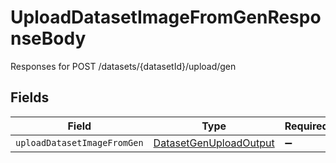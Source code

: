 # UploadDatasetImageFromGenResponseBody

Responses for POST /datasets/{datasetId}/upload/gen


## Fields

| Field                                                                       | Type                                                                        | Required                                                                    | Description                                                                 |
| --------------------------------------------------------------------------- | --------------------------------------------------------------------------- | --------------------------------------------------------------------------- | --------------------------------------------------------------------------- |
| `uploadDatasetImageFromGen`                                                 | [DatasetGenUploadOutput](../../models/operations/datasetgenuploadoutput.md) | :heavy_minus_sign:                                                          | N/A                                                                         |